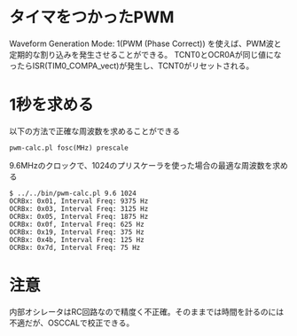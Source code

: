 # タイマをつかったPWM

Waveform Generation Mode: 1(PWM (Phase Correct)) を使えば、PWM波と定期的な割り込みを発生させることができる。
TCNT0とOCR0Aが同じ値になったらISR(TIM0_COMPA_vect)が発生し、TCNT0がリセットされる。

# 1秒を求める

以下の方法で正確な周波数を求めることができる

`pwm-calc.pl fosc(MHz) prescale`

9.6MHzのクロックで、1024のプリスケーラを使った場合の最適な周波数を求める

	$ ../../bin/pwm-calc.pl 9.6 1024
	OCRBx: 0x01, Interval Freq: 9375 Hz
	OCRBx: 0x03, Interval Freq: 3125 Hz
	OCRBx: 0x05, Interval Freq: 1875 Hz
	OCRBx: 0x0f, Interval Freq: 625 Hz
	OCRBx: 0x19, Interval Freq: 375 Hz
	OCRBx: 0x4b, Interval Freq: 125 Hz
	OCRBx: 0x7d, Interval Freq: 75 Hz

# 注意

内部オシレータはRC回路なので精度く不正確。そのままでは時間を計るのには不適だが、OSCCALで校正できる。
